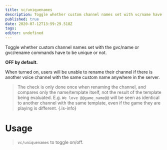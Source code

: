 ```yaml
---
title: vc/uniquenames
description: Toggle whether custom channel names set with vc/name have to be unique or not
published: true
date: 2020-07-12T13:59:29.518Z
tags: 
editor: undefined
---
```


Toggle whether custom channel names set with the gvc/name or gvc/rename commands have to be unique or not.

**OFF by default.**

When turned on, users will be unable to rename their channel if there is another voice channel with the same custom name anywhere in the server.

> The check is only done once when renaming the channel, and compares only the name/template itself, not the result of the template being evaluated. E.g. `We love @@game_name@@` will be seen as identical to another channel with the same template, even if the game they are playing is different.
{.is-info}

# Usage

> `vc/uniquenames` to toggle on/off.